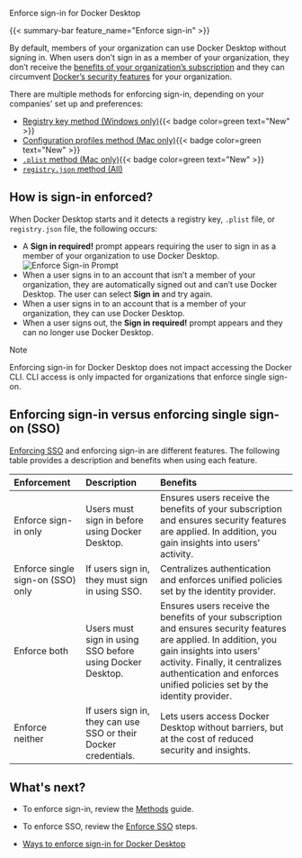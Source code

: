 Enforce sign-in for Docker Desktop


{{< summary-bar feature_name="Enforce sign-in" >}}

By default, members of your organization can use Docker Desktop without signing
in. When users don’t sign in as a member of your organization, they don’t
receive the [benefits of your organization’s
subscription](/manuals/subscription/details.md) and they can circumvent
[Docker’s
security features](/manuals/enterprise/security/hardened-desktop/_index.md) for
your organization.

There are multiple methods for enforcing sign-in, depending on your companies'
set up and preferences:
- [Registry key method (Windows only)](methods.md#registry-key-method-windows-only){{< badge color=green text="New" >}}
- [Configuration profiles method (Mac only)](methods.md#configuration-profiles-method-mac-only){{< badge color=green text="New" >}}
- [`.plist` method (Mac only)](methods.md#plist-method-mac-only){{< badge color=green text="New" >}}
- [`registry.json` method (All)](methods.md#registryjson-method-all)

## How is sign-in enforced?

When Docker Desktop starts and it detects a registry key, `.plist` file, or
`registry.json` file, the following occurs:

- A **Sign in required!** prompt appears requiring the user to sign
  in as a member of your organization to use Docker Desktop. ![Enforce Sign-in
  Prompt](../../images/enforce-sign-in.png?w=400)
- When a user signs in to an account that isn’t a member of your organization,
  they are automatically signed out and can’t use Docker Desktop. The user
  can select **Sign in** and try again.
- When a user signs in to an account that is a member of your organization, they
 can use Docker Desktop.
- When a user signs out, the **Sign in required!** prompt appears and they can
  no longer use Docker Desktop.

> [!NOTE]
>
> Enforcing sign-in for Docker Desktop does not impact accessing the Docker CLI.
CLI access is only impacted for organizations that enforce single sign-on.

## Enforcing sign-in versus enforcing single sign-on (SSO)

[Enforcing SSO](/manuals/enterprise/security/single-sign-on/connect.md#optional-enforce-sso)
and enforcing sign-in are different features. The following table provides a
description and benefits when using each feature.

| Enforcement                       | Description                                                     | Benefits                                                                                                                                                                                                                                                   |
|:----------------------------------|:----------------------------------------------------------------|:-----------------------------------------------------------------------------------------------------------------------------------------------------------------------------------------------------------------------------------------------------------|
| Enforce sign-in only              | Users must sign in before using Docker Desktop.                 | Ensures users receive the benefits of your subscription and ensures security features are applied. In addition, you gain insights into users’ activity.                                                                                                    |
| Enforce single sign-on (SSO) only | If users sign in, they must sign in using SSO.                  | Centralizes authentication and enforces unified policies set by the identity provider.                                                                                                                                                                     |
| Enforce both                      | Users must sign in using SSO before using Docker Desktop.       | Ensures users receive the benefits of your subscription and ensures security features are applied. In addition, you gain insights into users’ activity. Finally, it centralizes authentication and enforces unified policies set by the identity provider. |
| Enforce neither                   | If users sign in, they can use SSO or their Docker credentials. | Lets users access Docker Desktop without barriers, but at the cost of reduced security and insights.                                                                                                                                                  |

## What's next?

- To enforce sign-in, review the [Methods](/manuals/enterprise/security/enforce-sign-in/methods.md) guide.
- To enforce SSO, review the [Enforce SSO](/manuals/enterprise/security/single-sign-on/connect.md) steps.


- [Ways to enforce sign-in for Docker Desktop](https://docs.docker.com/enterprise/security/enforce-sign-in/methods/)
